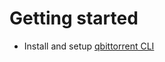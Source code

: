 # Getting started
- Install and setup [qbittorrent CLI](https://github.com/fedarovich/qbittorrent-cli)
